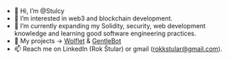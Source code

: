 - 👋 Hi, I’m @Stulcy
- 👀 I’m interested in web3 and blockchain development.
- 🌱 I’m currently expanding my Solidity, security, web development knowledge and learning good software engineering practices.
- 🚀 My projects -> [Wolflet](https://apps.apple.com/us/app/wolflet/id6446218134) & [GentleBot](https://twitter.com/gentlebot_xyz)
- 📫 Reach me on LinkedIn (Rok Štular) or gmail (rokkstular@gmail.com).


<!---
Stulcy/Stulcy is a ✨ special ✨ repository because its `README.md` (this file) appears on your GitHub profile.
You can click the Preview link to take a look at your changes.
--->
